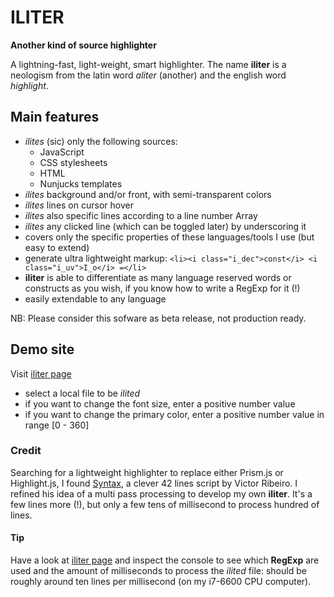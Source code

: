 # ILITER

__Another kind of source highlighter__

A lightning-fast, light-weight, smart highlighter.
The name __iliter__ is a neologism from the latin word _aliter_ (another) and the english word _highlight_.


## Main features

-  _ilites_ (sic) only the following sources:
    - JavaScript
    - CSS stylesheets
    - HTML
    - Nunjucks templates
- _ilites_ background and/or front, with semi-transparent colors
-  _ilites_ lines on cursor hover
-  _ilites_ also specific lines according to a line number Array
-  _ilites_ any clicked line (which can be toggled later) by underscoring it
-  covers only the specific properties of these languages/tools I use (but easy to extend)
-  generate ultra lightweight markup:
```<li><i class="i_dec">const</i> <i class="i_uv">I_o</i> =</li>```
-  __iliter__ is able to differentiate as many language reserved words or constructs as you wish,
if you know how to write a RegExp for it (!)
- easily extendable to any language


NB: Please consider this sofware as beta release, not production ready.


## Demo site

Visit [iliter page]

+ select a local file to be _ilited_
+ if you want to change the font size, enter a positive number value
+ if you want to change the primary color, enter a positive number value in range [0 - 360]


### Credit

Searching for a lightweight highlighter to replace either Prism.js or Highlight.js, I found [Syntax], a clever 42 lines script by Victor Ribeiro.
I refined his idea of a multi pass processing to develop my own __iliter__.
It's a few lines more (!), but only a few tens of millisecond to process hundred of lines.

#### Tip

Have a look at [iliter page] and inspect the console to see which **RegExp** are used and the amount of milliseconds to process the _ilited_ file: should be roughly around ten lines per millisecond (on my i7-6600 CPU computer).


[iliter page]: https://iliter.netlify.app
[Syntax]: https://github.com/victorqribeiro/syntax